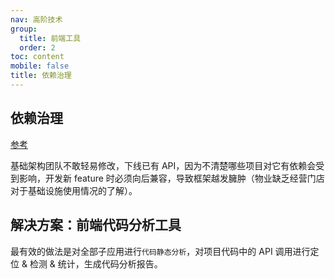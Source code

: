 ```yaml
---
nav: 高阶技术
group:
  title: 前端工具
  order: 2
toc: content
mobile: false
title: 依赖治理
---
```


## 依赖治理

<a target="_blank" href="https://juejin.cn/book/7202598408815640631/section/7202598409000190007">参考</a>

基础架构团队不敢轻易修改，下线已有 API，因为不清楚哪些项目对它有依赖会受到影响，开发新 feature 时必须向后兼容，导致框架越发臃肿（物业缺乏经营门店对于基础设施使用情况的了解）。

## 解决方案：前端代码分析工具

最有效的做法是对全部子应用进行`代码静态分析`，对项目代码中的 API 调用进行定位 & 检测 & 统计，生成代码分析报告。
